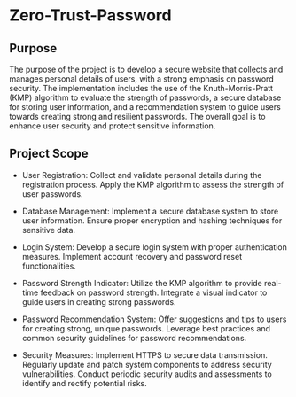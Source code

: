 # Zero-Trust-Password


## Purpose 

The purpose of the project is to develop a secure website that collects and manages personal details of users, with a strong emphasis on password security. The implementation includes the use of the Knuth-Morris-Pratt (KMP) algorithm to evaluate the strength of passwords, a secure database for storing user information, and a recommendation system to guide users towards creating strong and resilient passwords. The overall goal is to enhance user security and protect sensitive information.

## Project Scope
 -  User Registration: Collect and validate personal details during the registration process. Apply the KMP algorithm to assess the strength of user passwords. 

-  Database Management: Implement a secure database system to store user information. Ensure proper encryption and hashing techniques for sensitive data. 

-  Login System: Develop a secure login system with proper authentication measures. Implement account recovery and password reset functionalities. 

-  Password Strength Indicator: Utilize the KMP algorithm to provide real-time feedback on password strength. Integrate a visual indicator to guide users in creating strong passwords.

-  Password Recommendation System: Offer suggestions and tips to users for creating strong, unique passwords. Leverage best practices and common security guidelines for password recommendations.

- Security Measures: Implement HTTPS to secure data transmission. Regularly update and patch system components to address security vulnerabilities. Conduct periodic security audits and assessments to identify and rectify potential risks.
